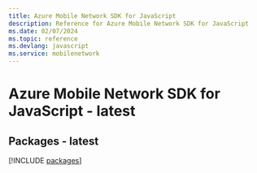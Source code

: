 ```yaml
---
title: Azure Mobile Network SDK for JavaScript
description: Reference for Azure Mobile Network SDK for JavaScript
ms.date: 02/07/2024
ms.topic: reference
ms.devlang: javascript
ms.service: mobilenetwork
---
```

# Azure Mobile Network SDK for JavaScript - latest
## Packages - latest
[!INCLUDE [packages](mobile-network-index.md)]